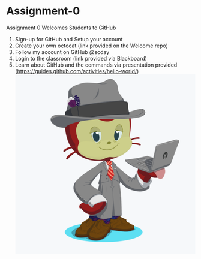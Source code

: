 # Assignment-0
Assignment 0 Welcomes Students to GitHub


1. Sign-up for GitHub and Setup your account
2. Create your own octocat (link provided on the Welcome repo)
3. Follow my account on GitHub @scday
4. Login to the classroom (link provided via Blackboard)
5. Learn about GitHub and the commands via presentation provided (https://guides.github.com/activities/hello-world/)
![MyOctoCat](https://github.com/ncat-comp322-2019/assignment-0-Addv4/blob/master/octocat.png)
